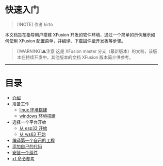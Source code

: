 # 快速入门

> [!NOTE] 作者
> kirto

本文档旨在指导用户搭建 XFusion 开发的软件环境，通过一个简单的示例展示如何使用 XFusion 配置菜单，并编译、下载固件至开发板等步骤。

> [!WARNING]⚠️注意
> 这是 XFusion master 分支（最新版本）的文档，该版本在持续开发中。其他版本的文档 XFusion 版本简介供参考。

---

# 目录

- [介绍](introduction.md)
- 准备工作
  - [linux 环境搭建](preparation_with_linux.md)
  - [windows 环境搭建](preparation_with_windows.md)
- 选择一个平台开始
  - [从 esp32 开始](starting_with_esp32.md)
  - [从 ws63 开始](starting_with_ws63.md)
- [编译第一个自己的工程](practical_tips.md)
- [添加自己的代码](project/index.md)
- [安装一个组件](project/index.md)
- [xf 命令参考](project/index.md)


